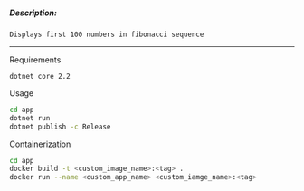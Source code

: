 
##### Description:
```
Displays first 100 numbers in fibonacci sequence
```
---
Requirements
```
dotnet core 2.2
```
Usage
```bash
cd app
dotnet run
dotnet publish -c Release

```
Containerization
```bash
cd app
docker build -t <custom_image_name>:<tag> .
docker run --name <custom_app_name> <custom_iamge_name>:<tag>


